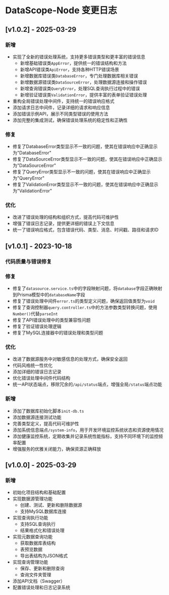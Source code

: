 # DataScope-Node 变更日志

## [v1.0.2] - 2025-03-29

### 新增
- 实现了全新的错误处理系统，支持更多错误类型和更丰富的错误信息
  - 新增基础错误类`AppError`，提供统一的错误结构和方法
  - 新增API错误类`ApiError`，支持各种HTTP错误场景
  - 新增数据库错误类`DatabaseError`，专门处理数据库相关错误
  - 新增数据源错误类`DataSourceError`，处理数据源连接和操作错误
  - 新增查询错误类`QueryError`，处理SQL查询执行过程中的错误
  - 新增验证错误类`ValidationError`，提供丰富的表单验证错误处理
- 重构全局错误处理中间件，支持统一的错误响应格式
- 添加请求日志中间件，记录详细的请求和响应信息
- 添加错误示例API，展示不同类型错误的使用方法
- 添加完整的集成测试，确保错误处理系统的稳定性和正确性

### 修复
- 修复了DatabaseError类型显示不一致的问题，使其在错误响应中正确显示为"DatabaseError"
- 修复了DataSourceError类型显示不一致的问题，使其在错误响应中正确显示为"DataSourceError"
- 修复了QueryError类型显示不一致的问题，使其在错误响应中正确显示为"QueryError"
- 修复了ValidationError类型显示不一致的问题，使其在错误响应中正确显示为"ValidationError"

### 优化
- 改进了错误处理的结构和组织方式，提高代码可维护性
- 增强了错误日志记录，提供更详细的错误上下文信息
- 统一了错误响应格式，包含错误代码、类型、消息、时间戳、路径和请求ID

## [v1.0.1] - 2023-10-18

### 代码质量与错误修复

### 修复
- 修复了`datasource.service.ts`中的字段映射问题，将`database`字段正确映射到Prisma模型中的`databaseName`字段
- 修复了错误处理中间件`error.ts`的类型定义问题，确保返回值类型为`void`
- 修复了查询控制器`query.controller.ts`中的方法参数类型转换问题，使用`Number()`代替`parseInt`
- 修复了API错误处理中的类型兼容性问题
- 修复了验证错误处理逻辑
- 修复了MySQL连接器中的错误处理和类型问题

### 优化
- 改进了数据源服务中对敏感信息的处理方式，确保安全返回
- 代码风格统一性优化
- 添加详细的错误日志记录
- 优化错误处理中间件代码结构
- 统一API状态端点，移除冗余的`/api/status`端点，增强全局`/status`端点功能

### 新增
- 添加了数据库初始化脚本`init-db.ts`
- 添加数据源连接测试功能
- 完善类型定义，提高代码可维护性
- 添加系统信息端点`/system-info`，用于开发环境监控系统状态和资源使用情况
- 添加健康监控系统，定期收集并记录系统性能指标，支持不同环境下的监控频率配置
- 增强服务的优雅关闭能力，确保资源正确释放

## [v1.0.0] - 2025-03-29

### 新增
- 初始化项目结构和基础配置
- 实现数据源管理功能
  - 创建、测试、更新和删除数据源
  - 支持MySQL数据库连接
- 实现查询执行功能
  - 支持SQL查询执行
  - 结果格式化和错误处理
- 实现元数据查询功能
  - 获取数据库表结构
  - 表预览数据
  - 导出表结构为JSON格式
- 实现查询管理功能
  - 保存、更新和删除查询
  - 查询文件夹管理
- 添加API文档（Swagger）
- 配置错误处理和日志记录系统